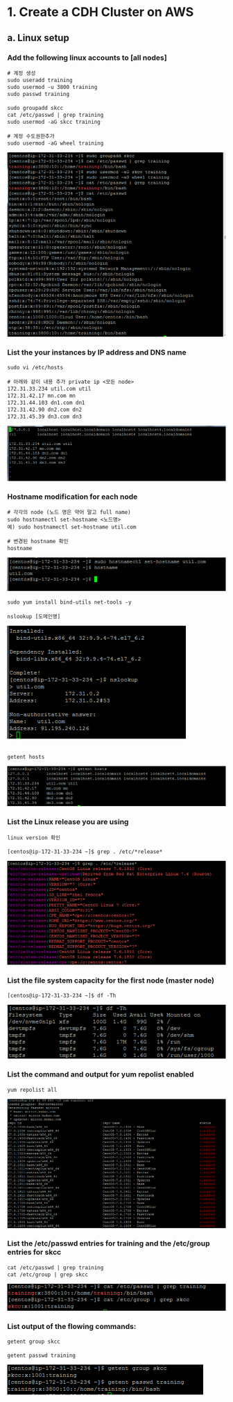 # 1. Create a CDH Cluster on AWS

## a. Linux setup

### Add the following linux accounts to [all nodes]

~~~
# 계정 생성
sudo useradd training
sudo usermod -u 3800 training
sudo passwd training

sudo groupadd skcc
cat /etc/passwd | grep training
sudo usermod -aG skcc training

# 계정 수도권한추가
sudo usermod -aG wheel training
~~~

![](/img/1-1.PNG)


### List the your instances by IP address and DNS name

~~~
sudo vi /etc/hosts

# 아래와 같이 내용 추가 private ip <모든 node>
172.31.33.234 util.com util
172.31.42.17 mn.com mn
172.31.44.103 dn1.com dn1
172.31.42.90 dn2.com dn2
172.31.45.39 dn3.com dn3
~~~
![](/img/1-2.PNG)

### Hostname modification for each node

~~~
# 각각의 node (노드 명은 약어 말고 full name)
sudo hostnamectl set-hostname <노드명>
예) sudo hostnamectl set-hostname util.com

# 변경된 hostname 확인
hostname
~~~
![](/img/1-3.PNG)

~~~
sudo yum install bind-utils net-tools -y

nslookup [도메인명]

~~~
![](/img/1-4.PNG)

~~~

getent hosts
~~~
![](/img/1-5.PNG)


### List the Linux release you are using

~~~
linux version 확인

[centos@ip-172-31-33-234 ~]$ grep . /etc/*release*

~~~
![](/img/1-6.PNG)


### List the file system capacity for the first node (master node)

~~~
[centos@ip-172-31-33-234 ~]$ df -Th
~~~
![](/img/1-7.PNG)

### List the command and output for yum repolist enabled

~~~
yum repolist all
~~~

![](/img/1-8.PNG)


### List the /etc/passwd entries for training and the /etc/group entries for skcc

~~~
cat /etc/passwd | grep training
cat /etc/group | grep skcc

~~~
![](/img/1-9.PNG)


### List output of the flowing commands:
~~~
getent group skcc

getent passwd training
~~~

![](/img/1-10.PNG)


